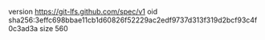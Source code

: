version https://git-lfs.github.com/spec/v1
oid sha256:3effc698bbae11cb1d60826f52229ac2edf9737d313f319d2bcf93c4f0c3ad3a
size 560
